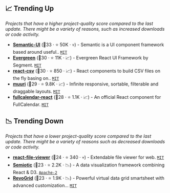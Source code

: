 ## 📈 Trending Up

_Projects that have a higher project-quality score compared to the last update. There might be a variety of reasons, such as increased downloads or code activity._

- <b><a href="https://github.com/Semantic-Org/Semantic-UI">Semantic-UI</a></b> (🥈33 ·  ⭐ 50K · 💀) - Semantic is a UI component framework based around useful.. <code><a href="http://bit.ly/34MBwT8">MIT</a></code>
- <b><a href="https://github.com/segmentio/evergreen">Evergreen</a></b> (🥈30 ·  ⭐ 11K · 📈) - Evergreen React UI Framework by Segment. <code><a href="http://bit.ly/34MBwT8">MIT</a></code>
- <b><a href="https://github.com/react-csv/react-csv">react-csv</a></b> (🥈30 ·  ⭐ 850 · 📈) - React components to build CSV files on the fly basing on.. <code><a href="http://bit.ly/34MBwT8">MIT</a></code>
- <b><a href="https://github.com/haltu/muuri">muuri</a></b> (🥈29 ·  ⭐ 9.8K · 📈) - Infinite responsive, sortable, filterable and draggable layouts. <code><a href="http://bit.ly/34MBwT8">MIT</a></code>
- <b><a href="https://github.com/fullcalendar/fullcalendar-react">fullcalendar-react</a></b> (🥈28 ·  ⭐ 1.1K · 📈) - An official React component for FullCalendar. <code><a href="http://bit.ly/34MBwT8">MIT</a></code>

## 📉 Trending Down

_Projects that have a lower project-quality score compared to the last update. There might be a variety of reasons such as decreased downloads or code activity._

- <b><a href="https://github.com/plangrid/react-file-viewer">react-file-viewer</a></b> (🥉24 ·  ⭐ 340 · 💀) - Extendable file viewer for web. <code><a href="http://bit.ly/34MBwT8">MIT</a></code>
- <b><a href="https://github.com/nteract/semiotic">Semiotic</a></b> (🥉23 ·  ⭐ 2.2K · 📉) - A data visualization framework combining React & D3. <code><a href="http://bit.ly/3nYMfla">Apache-2</a></code>
- <b><a href="https://github.com/revolist/revogrid">RevoGrid</a></b> (🥉23 ·  ⭐ 1.9K · 📉) - Powerful virtual data grid smartsheet with advanced customization... <code><a href="http://bit.ly/34MBwT8">MIT</a></code>

